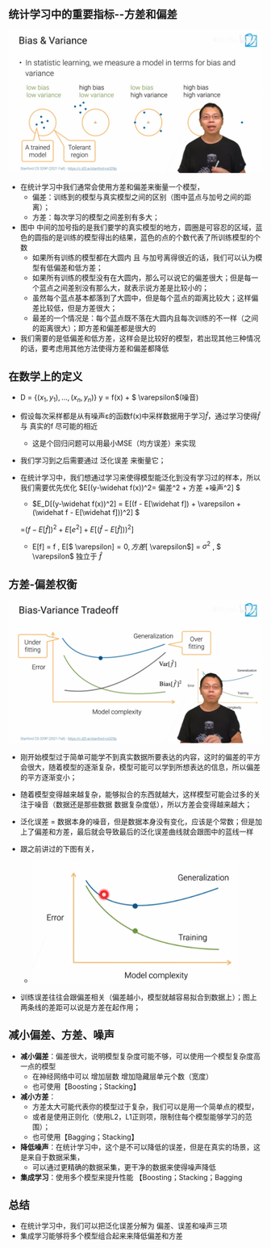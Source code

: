 ## 统计学习中的重要指标--方差和偏差

<img src="./img/bv.png" alt="bv" style="zoom:80%;" />

- 在统计学习中我们通常会使用方差和偏差来衡量一个模型，
  - 偏差：训练到的模型与真实模型之间的区别（图中蓝点与加号之间的距离）；
  - 方差：每次学习的模型之间差别有多大；
- 图中 中间的加号指的是我们要学的真实模型的地方，圆圈是可容忍的区域，蓝色的圆指的是训练的模型得出的结果，蓝色的点的个数代表了所训练模型的个数
  - 如果所有训练的模型都在大圆内 且 与加号离得很近的话，我们可以认为模型有低偏差和低方差；
  - 如果所有训练的模型没有在大圆内，那么可以说它的偏差很大；但是每一个蓝点之间差别没有那么大，就表示说方差是比较小的；
  - 虽然每个蓝点基本都落到了大圆中，但是每个蓝点的距离比较大；这样偏差比较低，但是方差很大；
  - 最差的一个情况是：每个蓝点既不落在大圆内且每次训练的不一样（之间的距离很大）；即方差和偏差都是很大的
- 我们需要的是低偏差和低方差，这样会是比较好的模型，若出现其他三种情况的话，要考虑用其他方法使得方差和偏差都降低

## 在数学上的定义

- D = {$(x_1,y_1),…,(x_n,y_n)$}   y = f(x) + $ \varepsilon$(噪音)

- 假设每次采样都是从有噪声ε的函数f(x)中采样数据用于学习$\widehat f$，通过学习使得$\widehat f$与 真实的f 尽可能的相近

  - 这是个回归问题可以用最小MSE（均方误差）来实现

- 我们学习到之后需要通过 泛化误差 来衡量它；

- 在统计学习中，我们想通过学习来使得模型能泛化到没有学习过的样本，所以我们需要优先优化 $E[(y-\widehat f(x))^2= 偏差^2 + 方差 +噪声^2] $

  -  $E_D[(y-\widehat f(x))^2] = E[(f - E[\widehat f]) + \varepsilon + (\widehat f - E[\widehat f]))^2] $

    =$(f - E[\widehat f])^2 + E[e^2] + E[(\widehat f - E[\widehat f]))^2]$

    - E[f] = f ,  E[$ \varepsilon$] = 0 ,  方差[$ \varepsilon$] = $\sigma ^2$ , $ \varepsilon$ 独立于 $\widehat f$

## 方差-偏差权衡

<img src="./img/bvT.png" alt="bv" style="zoom:80%;" />

- 刚开始模型过于简单可能学不到真实数据所要表达的内容，这时的偏差的平方会很大，随着模型的逐渐复杂，模型可能可以学到所想表达的信息，所以偏差的平方逐渐变小；
- 随着模型变得越来越复杂，能够拟合的东西就越大，这样模型可能会过多的关注于噪音（数据还是那些数据 数据复杂度低），所以方差会变得越来越大；
- 泛化误差 = 数据本身的噪音，但是数据本身没有变化，应该是个常数；但是加上了偏差和方差，最后就会导致最后的泛化误差曲线就会跟图中的蓝线一样
- 跟之前讲过的下图有关，
  - <img src="./img/bvT2.png" alt="bv" style="zoom:80%;" />

- 训练误差往往会跟偏差相关（偏差越小，模型就越容易拟合到数据上）；图上两条线的差距可以说是方差在起作用； 

## 减小偏差、方差、噪声

- **减小偏差**：偏差很大，说明模型复杂度可能不够，可以使用一个模型复杂度高一点的模型
  - 在神经网络中可以 增加层数 增加隐藏层单元个数（宽度）
  - 也可使用【Boosting；Stacking】
- **减小方差**：
  - 方差太大可能代表你的模型过于复杂，我们可以是用一个简单点的模型，
  - 或者是使用正则化（使用L2，L1正则项，限制住每个模型能够学习的范围）；
  - 也可使用【Bagging；Stacking】
- **降低噪声**：在统计学习中，这个是不可以降低的误差，但是在真实的场景，这是来自于数据采集，
  - 可以通过更精确的数据采集，更干净的数据来使得噪声降低
- **集成学习**：使用多个模型来提升性能 【Boosting；Stacking；Bagging 

## 总结

- 在统计学习中，我们可以把泛化误差分解为 偏差、误差和噪声三项
- 集成学习能够将多个模型组合起来来降低偏差和方差 

